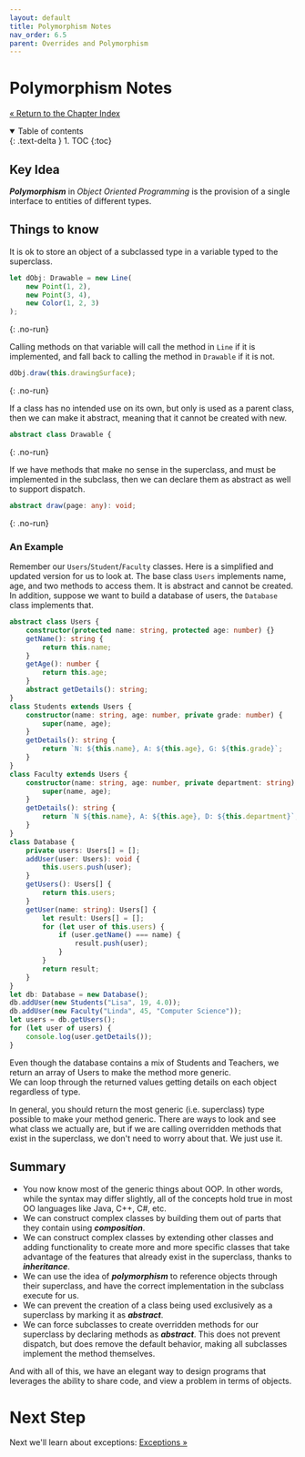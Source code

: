 ```yaml
---
layout: default
title: Polymorphism Notes
nav_order: 6.5
parent: Overrides and Polymorphism
---
```


# Polymorphism Notes

[&laquo; Return to the Chapter Index](index.md)

<details open markdown="block">
  <summary>
    Table of contents
  </summary>
  {: .text-delta }
1. TOC
{:toc}
</details>

## Key Idea

**_Polymorphism_** in _Object Oriented Programming_ is the provision of a single interface to entities of different types.

## Things to know

It is ok to store an object of a subclassed type in a variable typed to the superclass.

```typescript
let dObj: Drawable = new Line(
    new Point(1, 2),
    new Point(3, 4),
    new Color(1, 2, 3)
);
```

{: .no-run}

Calling methods on that variable will call the method in `Line` if it is implemented, and fall back to calling the method in `Drawable` if it is not.

```typescript
dObj.draw(this.drawingSurface);
```

{: .no-run}

If a class has no intended use on its own, but only is used as a parent class, then we can make it abstract, meaning that it cannot be created with new.

```typescript
abstract class Drawable {
```

{: .no-run}

If we have methods that make no sense in the superclass, and must be implemented in the subclass, then we can declare them as abstract as well to support dispatch.

```typescript
abstract draw(page: any): void;
```

{: .no-run}

### An Example

Remember our `Users`/`Student`/`Faculty` classes.
Here is a simplified and updated version for us to look at.
The base class `Users` implements name, age, and two methods to access them.
It is abstract and cannot be created.
In addition, suppose we want to build a database of users, the `Database` class implements that.

```typescript
abstract class Users {
    constructor(protected name: string, protected age: number) {}
    getName(): string {
        return this.name;
    }
    getAge(): number {
        return this.age;
    }
    abstract getDetails(): string;
}
class Students extends Users {
    constructor(name: string, age: number, private grade: number) {
        super(name, age);
    }
    getDetails(): string {
        return `N: ${this.name}, A: ${this.age}, G: ${this.grade}`;
    }
}
class Faculty extends Users {
    constructor(name: string, age: number, private department: string) {
        super(name, age);
    }
    getDetails(): string {
        return `N ${this.name}, A: ${this.age}, D: ${this.department}`;
    }
}
class Database {
    private users: Users[] = [];
    addUser(user: Users): void {
        this.users.push(user);
    }
    getUsers(): Users[] {
        return this.users;
    }
    getUser(name: string): Users[] {
        let result: Users[] = [];
        for (let user of this.users) {
            if (user.getName() === name) {
                result.push(user);
            }
        }
        return result;
    }
}
let db: Database = new Database();
db.addUser(new Students("Lisa", 19, 4.0));
db.addUser(new Faculty("Linda", 45, "Computer Science"));
let users = db.getUsers();
for (let user of users) {
    console.log(user.getDetails());
}
```

Even though the database contains a mix of Students and Teachers, we return an array of Users to make the method more generic.  
We can loop through the returned values getting details on each object regardless of type.

In general, you should return the most generic (i.e. superclass) type possible to make your method generic. There are ways to look and see what class we actually are, but if we are calling overridden methods that exist in the superclass, we don't need to worry about that. We just use it.

## Summary

-   You now know most of the generic things about OOP. In other words, while the syntax may differ slightly, all of the concepts hold true in most OO languages like Java, C++, C#, etc.
-   We can construct complex classes by building them out of parts that they contain using **_composition_**.
-   We can construct complex classes by extending other classes and adding functionality to create more and more specific classes that take advantage of the features that already exist in the superclass, thanks to **_inheritance_**.
-   We can use the idea of **_polymorphism_** to reference objects through their superclass, and have the correct implementation in the subclass execute for us.
-   We can prevent the creation of a class being used exclusively as a superclass by marking it as **_abstract_**.
-   We can force subclasses to create overridden methods for our superclass by declaring methods as **_abstract_**. This does not prevent dispatch, but does remove the default behavior, making all subclasses implement the method themselves.

And with all of this, we have an elegant way to design programs that leverages the ability to share code, and view a problem in terms of objects.

# Next Step

Next we'll learn about exceptions: [Exceptions &raquo;](../7-exceptions/index.md)
